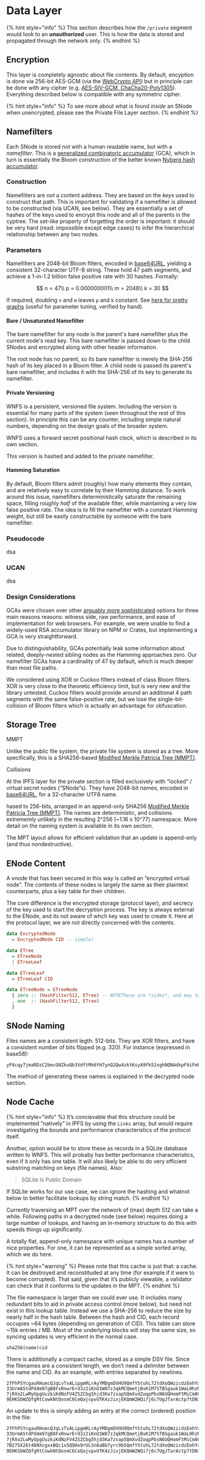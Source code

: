 # Data Layer

{% hint style="info" %}
This section describes how the `/private` segment would look to an **unauthorized** user. This is how the data is stored and propagated through the network only.
{% endhint %}

## Encryption

This layer is completely agnostic about file contents. By default, encyption is done via 256-bit AES-GCM \(via the [WebCrypto API](https://www.w3.org/TR/WebCryptoAPI/)\) but in principle can be done with any cipher \(e.g. [AES-SIV-GCM, ChaCha20-Poly1305](https://soatok.blog/2020/07/12/comparison-of-symmetric-encryption-methods/)\). Everything described below is compatible with any symmetric cipher.

{% hint style="info" %}
To see more about what is found _inside_ an SNode when unencrypted, please see the Private File Layer section.
{% endhint %}

## Namefilters

Each SNode is stored not with a human readable name, but with a _namefilter_. This is a [generalized combinatoric accumulator](https://www.jstage.jst.go.jp/article/transinf/E91.D/5/E91.D_5_1489/_pdf/-char/en) \(GCA\), which in turn is essentially the Bloom construction of the better known [Nyberg hash accumulator](https://link.springer.com/content/pdf/10.1007%2F3-540-60865-6_45.pdf).

### Construction

Namefilters are _not_ a content address. They are based on the _keys_ used to construct that path. This is important for validating if a namefilter is allowed to be constructed \(via UCAN, see below\). They are essentially a set of hashes of the keys used to encrypt this node and all of the parents in the cyptree. The set-like property of forgetting the order is important: it should be very hard \(read: impossible except edge cases\) to infer the hierarchical relationship between any two nodes.

### Parameters

Namefilters are 2048-bit Bloom filters, encoded in [base64URL](https://datatracker.ietf.org/doc/html/rfc4648#section-5), yielding a consistent 32-character UTF-8 string. These hold 47 path segments, and achieve a 1-in-1.2 billion false positive rate with 30 hashes. Formally:

$$
n = 47\\
p = 0.000000001\\
m = 2048\\
k = 30
$$

If required, doubling `n` and `m` leaves `p` and `k` constant. See [here for pretty graphs](https://hur.st/bloomfilter/?n=47&p=&m=2048&k=30) \(useful for parameter tuning, verified by hand\).

#### Bare / Unsaturated Namefilter

The bare namefilter for any node is the parent's bare namefilter plus the current node's read key. This bare namefilter is passed down to the child SNodes and encrypted along with other header information.

The root node has no parent, so its bare namefilter is merely the SHA-256 hash of its key placed in a Bloom filter. A child node is passed its parent's bare namefilter, and includes it with the SHA-256 of its key to generate its namefilter.

#### Private Versioning

WNFS is a persistent, versioned file system. Including the version is essential for many parts of the system \(seen throughout the rest of this section\). In principle this can be any counter, including simple natural numbers, depending on the design goals of the broader system.

WNFS uses a forward secret positional hash clock, which is described in its own section.

This version is hashed and added to the private namefilter.

#### Hamming Saturation

By default, Bloom filters admit \(roughly\) how many elements they contain, and are relatively easy to correlate by their Hamming distance. To work around this issue, namefilters deterministically saturate the remaining space, filling roughly _half_ of the available filter, while maintaining a very low false positive rate. The idea is to fill the namefilter with a constant Hamming weight, but still be easily constructable by someone with the bare namefilter.

### Pseudocode

dsa

### UCAN

dsa

### Design Considerations

GCAs were chosen over other [arguably more sophisticated](https://www.fim.uni-passau.de/fileadmin/dokumente/fakultaeten/fim/forschung/mip-berichte/MIP_1210.pdf) options for three main reasons reasons: witness side, raw performance, and ease of implementation for web browsers. For example, we were unable to find a widely-used RSA accumulator library on NPM or Crates, but implementing a GCA is very straightforward.

Due to distinguishability, GCAs potentially leak some information about related, deeply-nested sibling nodes as the Hamming approaches zero. Our namefilter GCAs have a cardinality of 47 by default, which is much deeper than most file paths.

We considered using XOR or Cuckoo filters instead of class Bloom filters. XOR is very close to the theoretic efficiency limit, but is very new and the library untested. Cuckoo filters would provide around an additional 4 path segments with the same false-positive rate, but we lose the single-bit-collision of Bloom filters which is actually an advantage for obfuscation.

## Storage Tree

MMPT

Unlike the public file system, the private file system is stored as a tree. More specifically, this is a SHA256-based [Modified Merkle Patricia Tree \(MMPT\)](https://eth.wiki/en/fundamentals/patricia-tree).  


Collisions



At the IPFS layer for the private section is filled exclusively with “locked“ / virtual secret nodes \(“SNode”s\). They have 2048-bit names, encoded in [base64URL](https://datatracker.ietf.org/doc/html/rfc4648#section-5), for a 32-character UTF8 name.



 hased to 256-bits, arranged in an append-only SHA256 [Modified Merkle Patricia Tree \(MMPT\)](https://eth.wiki/en/fundamentals/patricia-tree). The names are deterministic, and collisions extrememly unlikely in the resulting 2^256 \(~1.16 x 10^77\) namespace. More detail on the naming system is available in its own section.

The MPT layout allows for efficient validation that an update is append-only \(and thus nondestructive\).

## ENode Content

A vnode that has been secured in this way is called an ”encrypted virtual node”. The contents of these nodes is largely the same as their plaintext counterparts, plus a key table for their children.

The core difference is the encrypted storage \(protocol layer\), and secrecy of the key used to start the decryption process. The key is always external to the ENode, and its not aware of whch key was used to create it. Here at the protocol layer, we are not directly concerned with the contents.

```haskell
data EncryptedNode 
  = EncryptedNode CID -- simple!

data ETree 
  = ETreeNode 
  | ETreeLeaf

data ETreeLeaf 
  = ETreeLeaf CID

data ETreeNode = ETreeNode
  { zero :: (HashFilter512, ETree) -- NOTEThese are *sides*, and may terminate directly
  , one  :: (HashFilter512, ETree)
  }
```

## SNode Naming

Files names are a consistent legth: 512-bits. They are XOR filters, and have a consistent number of bits flipped \(e.g. 320\). For instance \(expressed in base58\):

```text
yP4cqy7jmaRDzC2bmcGNZkuQb3VdftMk6YH7ynQ2Qw4zktKsyA9fk52xghNQNAdkpF9iFmFkKh2bNVG4kDWhsok
```

The method of generating these names is explained in the decrypted node section.

## Node Cache

{% hint style="info" %}
It’s concievable that this structure could be implemented ”natively” in IPFS by using the `Links` array, but would require investigating the bounds and performance characteristics of the protocol itself.

Another, option would be to store these as records in a SQLite database written to WNFS. This will probaby has better performance characteristics, even if it only has one table. It will also likely be able to do very efficient substring matching on keys \(file names\). Also:

> SQLite Is Public Domain

If SQLite works for our use case, we can ignore the hashing and whatnot below to better facilitate lookups by string match.
{% endhint %}

Currently traversing an MPT over the network of \(max\) depth 512 can take a while. Following paths in a decrypted node \(see below\) requires doing a large number of lookups, and having an in-memory structure to do this with speeds things up significantly.

A totally flat, append-only namespace with unique names has a number of nice properties. For one, it can be represented as a simple sorted array, which we do here.

{% hint style="warning" %}
Please note that this cache is just that: a cache. It can be destroyed and reconstituded at any time \(for example if it were to become corrupted\). That said, given that it’s publicly viewable, a validator can check that it conforms to the updates in the MPT.
{% endhint %}

The file namespace is larger than we could ever use. It includes many redundant bits to aid in private access control \(more below\), but need not exist in this lookup table. Instead we use a SHA-256 to reduce the size by nearly half in the hash table. Between the hash and CID, each record occupies ~64 bytes \(depending on generation of CID\). This table can store ~15k entries / MB. Most of the underlying blocks will stay the same size, so syncing updates is very efficient in the normal case.

```text
sha256(name)cid
```

There is additionally a compact cache, stored as a simple DSV file. Since the filenames are a consistent length, we don’t need a delimiter between the name and CID. As an example, with entries separated by newlines.

```text
2fFhPSYcgauRHumcQJqLvTxALipgmRLrAyYMDgmDVHU9QmfYStuhL72tdXoQWzicdzEehYaeXvhUNCrawBEWNP7DYX
33UrmA5tdPd4m97gB8FxRnwrErd3z2iKnU1W87zJqkMCQmetjBvK1M7STBSgauk1WaLHhzRG6mZpMeWZpEjYJXZcBi
7jRXo2LwMyUpgUuzkiKdNzFV4ZSZCbg5hjd3Ka7zsap5QmXvdZoqpPbsN6UQHomFtMiCm8C4VZZb8KBBUBapEB8LHP
9EHKSbWZQfgRtCowkNtQosmC6CeQajvpvUTK4zJixjEKQmW2WQi7j6c7UgJTarActp7tDNikE4B2qXtFCfLPdsgaTQ
```

An update to this is simply adding an entry at the correct \(ordered\) position in the file:

```bash
2fFhPSYcgauRHumcQJqLvTxALipgmRLrAyYMDgmDVHU9QmfYStuhL72tdXoQWzicdzEehYaeXvhUNCrawBEWNP7DYX
33UrmA5tdPd4m97gB8FxRnwrErd3z2iKnU1W87zJqkMCQmetjBvK1M7STBSgauk1WaLHhzRG6mZpMeWZpEjYJXZcBi
7jRXo2LwMyUpgUuzkiKdNzFV4ZSZCbg5hjd3Ka7zsap5QmXvdZoqpPbsN6UQHomFtMiCm8C4VZZb8KBBUBapEB8LHP
7B275X26t46NXcgxxBQc1x5QQHx9rULSn6aBb7yrc9b5QmfYStuhL72tdXoQWzicdzEehYaeXvhUNCrawBEWNP7DYX # New!
9EHKSbWZQfgRtCowkNtQosmC6CeQajvpvUTK4zJixjEKQmW2WQi7j6c7UgJTarActp7tDNikE4B2qXtFCfLPdsgaTQ
```

